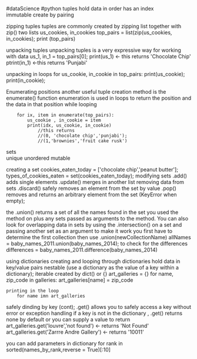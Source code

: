 #dataScience #python 
tuples 
    hold data in order
    has an index    
    immutable
    create by pairing 
    
zipping tuples
    tuples are commonly created by zipping list together with zip()
    two lists us_cookies, in_cookies
    top_pairs = list(zip(us_cookies, in_cookies);
    print (top_pairs)

unpacking tuples 
    unpacking tuples is a very expressive way for working with data 
        us_1, in_1 = top_pairs[0];
        print(us_1) <- this returns 'Chocolate Chip'
        ptrint(in_1) <-this returns 'Punjabi'

unpacking in loops 
    for us_cookie, in_cookie in top_pairs:
    print(us_cookie);
    print(in_cookie);

Enumerating positions 
    another useful tuple creation method is the enumerate() function
    enumeration is used in loops to return the position and the data in that position while looping 

        for ix, item in enumerate(top_pairs):
            us_cookie , in_cookie = item
            print(idx, us_cookie, in_cookie)
                //this returns
                //(0, 'chocolate chip','punjabi');
                //(1,'brownies','fruit cake rusk')

sets    
    unique
    unordered
    mutable

creating a set
    cookies_eaten_today = ['chocolate chip','peanut butter'];
    types_of_cookies_eaten = set(cookies_eaten_today);
modifying sets 
    .add() adds single elements
    .update() merges in another list
removing data from sets 
    .discard() safely removes an element from the set by value
    .pop() removes and returns an arbitrary element from the set (KeyError when empty);

the .union() returns a set of all the names found in the set you used the method on plus any sets passed as arguments to the method. You can also look 
for overlapping data in sets by using the .intersection() on a set and passing another set as an argument
    to make it work you first have to determine the first collection then use .union(newCollectionName)
        allNames = baby_names_2011.union(baby_names_2014);
    to check for the differences
    differences = baby_names_2011.difference(baby_names_2014)

using dictionaries
    creating and looping through dictionaries 
        hold data in key/value pairs
        nestable (use a dictionary as the value of a key within a dictionary);
        iterable
        created by dict() or {}
            art_galleries = {}
                for name, zip_code in galleries:
                    art_galleries[name] = zip_code

    printing in the loop
        for name imn art_galleries
    
safely dinding by key (cont);
 .get() allows you to safely access a key without error or exception handling 
 if a key is not in the dictionary , .get() returns none by default or you can supply a value to return 
    art_galleries.get('louvre','not found') <- returns 'Not Found'
    art_galleries.get('Zarrre Andre Gallery') <- returns '10011'

you can add parameters in dictionary 
    for rank in sorted(names_by_rank,reverse = True)[:10]